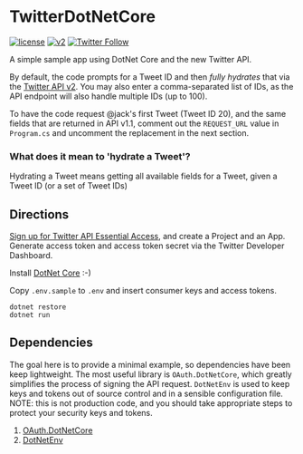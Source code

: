 # TwitterDotNetCore

[![license](https://img.shields.io/badge/License-Apache%202.0-green.svg)](https://github.com/andypiper/TwitterDotNetCore/blob/master/LICENSE) [![v2](https://img.shields.io/endpoint?url=https%3A%2F%2Ftwbadges.glitch.me%2Fbadges%2Fv2)](https://developer.twitter.com/) [![Twitter Follow](https://badgen.net/twitter/follow/andypiper)](https://twitter.com/intent/follow?screen_name=andypiper)

A simple sample app using DotNet Core and the new Twitter API.

By default, the code prompts for a Tweet ID and then *fully hydrates* that via the [Twitter API v2](https://developer.twitter.com/). You may also enter a comma-separated list of IDs, as the API endpoint will also handle multiple IDs (up to 100).

To have the code request @jack's first Tweet (Tweet ID 20), and the same fields that are returned in API v1.1, comment out the `REQUEST_URL` value in `Program.cs` and uncomment the replacement in the next section.

### What does it mean to 'hydrate a Tweet'?
Hydrating a Tweet means getting all available fields for a Tweet, given a Tweet ID (or a set of Tweet IDs)

## Directions

[Sign up for Twitter API Essential Access](https://t.co/signup), and create a Project and an App. Generate access token and access token secret via the Twitter Developer Dashboard.

Install [DotNet Core](https://dotnet.microsoft.com/download) :-)

Copy `.env.sample` to `.env` and insert consumer keys and access tokens.

```shell
dotnet restore
dotnet run
```

## Dependencies

The goal here is to provide a minimal example, so dependencies have been keep lightweight. The most useful library is `OAuth.DotNetCore`, which greatly simplifies the process of signing the API request. `DotNetEnv` is used to keep keys and tokens out of source control and in a sensible configuration file. NOTE: this is not production code, and you should take appropriate steps to protect your security keys and tokens.

1. [OAuth.DotNetCore](https://github.com/rhargreaves/oauth-dotnetcore)
2. [DotNetEnv](https://github.com/tonerdo/dotnet-env)
